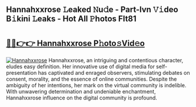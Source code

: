 ## Hannahxxrose 𝙻eaked 𝙽u𝚍e - Part-lvn 𝚅𝚒deo B𝚒kini 𝙻eaks - Hot All 𝙿hotos FIt81

# <h2><a href="http://ld3918x.urlbe.top/?page=Hannahxxrose">🔗🔗👉👉 Hannahxxrose P𝚑oto𝚜Vid𝚎o</a></h2>

[![Hannahxxrose](https://i.imgur.com/eBuTRDB.gif)](http://ld3918x.urlbe.top/?page=Hannahxxrose)
Hannahxxrose, an intriguing and contentious character, eludes easy definition. Her innovative use of digital media for self-presentation has captivated and enraged observers, stimulating debates on consent, morality, and the essence of online communities. Despite the ambiguity of her intentions, her mark on the virtual community is indelible. With unwavering determination and undeniable enchantment, Hannahxxrose influence on the digital community is profound.
